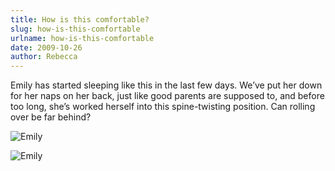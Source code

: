 ```yaml
---
title: How is this comfortable?
slug: how-is-this-comfortable
urlname: how-is-this-comfortable
date: 2009-10-26
author: Rebecca
---
```

Emily has started sleeping like this in the last few days. We&#x02bc;ve put her
down for her naps on her back, just like good parents are supposed to, and
before too long, she&#x02bc;s worked herself into this spine-twisting position.
Can rolling over be far behind?

![Emily][a]

[a]: {static}/images/2009-10-19-emily-01.jpg

![Emily][b]

[b]: {static}/images/2009-10-19-emily-02.jpg
